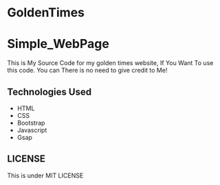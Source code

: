 # GoldenTimes


# Simple_WebPage

This is My Source Code for my golden times website, If You Want To use this code. You can There is no need to give credit to Me!

## Technologies Used

- HTML
- CSS
- Bootstrap
- Javascript
- Gsap

## LICENSE

This is under MIT LICENSE
